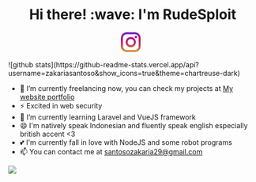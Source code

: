 <h1 align='center'> Hi there! :wave: I'm RudeSploit</h1>
<p align='center'>
<a href="https://instagram.com/ini.arga" target="_blank"><img height="40" src="https://github.com/ArugaZ/ArugaZ/blob/main/images/instagram.svg?raw=true"></a>&nbsp;&nbsp;
</p>
![github stats](https://github-readme-stats.vercel.app/api?username=zakariasantoso&show_icons=true&theme=chartreuse-dark) 


- 🔭 I’m currently freelancing now, you can check my projects at <a href="https://zakariasantoso.github.io/">My website portfolio</a>
- ⚡ Excited in web security
- 🌱 I’m currently learning Laravel and VueJS framework
- 😄 I'm natively speak Indonesian and fluently speak english especially british accent <3 
- 💕 I'm currently fall in love with NodeJS and some robot programs
- 📫 You can contact me at santosozakaria29@gmail.com
<img src="https://github-readme-stats.vercel.app/api/top-langs/?username=zakariasantoso&theme=react&hide=issues">
